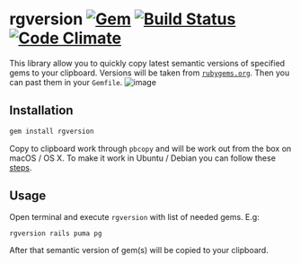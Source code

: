 # rgversion [![Gem](https://img.shields.io/gem/v/rgversion.svg)](https://rubygems.org/gems/rgversion) [![Build Status](https://img.shields.io/travis/vavgustov/rgversion/master.svg)](https://travis-ci.org/vavgustov/rgversion) [![Code Climate](https://img.shields.io/codeclimate/github/vavgustov/rgversion.svg)](https://codeclimate.com/github/vavgustov/rgversion)
 
This library allow you to quickly copy latest semantic versions of specified gems to your clipboard. Versions will be taken from [`rubygems.org`](https://rubygems.org/). Then you can past them in your `Gemfile`.
![image](https://cloud.githubusercontent.com/assets/312873/25066821/21615b82-223a-11e7-8110-4e91127a0b6c.png)

## Installation

```bash
gem install rgversion
```

Copy to clipboard work through ``pbcopy`` and will be work out from the box on macOS / OS X.
To make it work in Ubuntu / Debian you can follow these [steps](https://coderwall.com/p/oaaqwq/pbcopy-on-ubuntu-linux). 

## Usage
Open terminal and execute ``rgversion`` with list of needed gems. E.g:

```
rgversion rails puma pg
```

After that semantic version of gem(s) will be copied to your clipboard. 